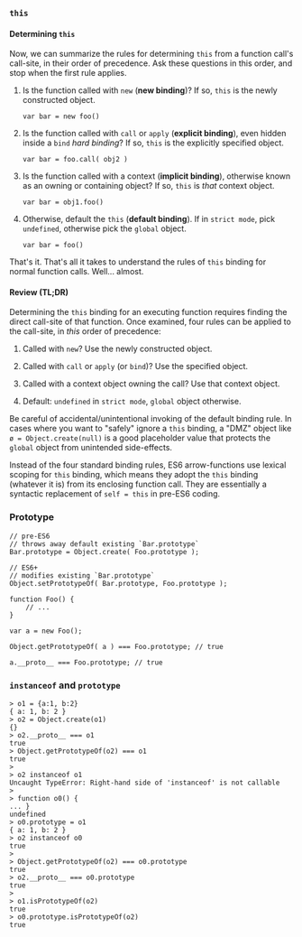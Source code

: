 ### `this`

#### Determining `this`

Now, we can summarize the rules for determining `this` from a function call's call-site, in their order of precedence. Ask these questions in this order, and stop when the first rule applies.

1. Is the function called with `new` (**new binding**)? If so, `this` is the newly constructed object.

   `var bar = new foo()`

2. Is the function called with `call` or `apply` (**explicit binding**), even hidden inside a `bind` *hard binding*? If so, `this` is the explicitly specified object.

   `var bar = foo.call( obj2 )`

3. Is the function called with a context (**implicit binding**), otherwise known as an owning or containing object? If so, `this` is *that* context object.

   `var bar = obj1.foo()`

4. Otherwise, default the `this` (**default binding**). If in `strict mode`, pick `undefined`, otherwise pick the `global` object.

   `var bar = foo()`

That's it. That's all it takes to understand the rules of `this` binding for normal function calls. Well... almost.

#### Review (TL;DR)

Determining the `this` binding for an executing function requires finding the direct call-site of that function. Once examined, four rules can be applied to the call-site, in *this* order of precedence:

1. Called with `new`? Use the newly constructed object.

2. Called with `call` or `apply` (or `bind`)? Use the specified object.

3. Called with a context object owning the call? Use that context object.

4. Default: `undefined` in `strict mode`, `global` object otherwise.

Be careful of accidental/unintentional invoking of the default binding rule. In cases where you want to "safely" ignore a `this` binding, a "DMZ" object like `ø = Object.create(null)` is a good placeholder value that protects the `global` object from unintended side-effects.

Instead of the four standard binding rules, ES6 arrow-functions use lexical scoping for `this` binding, which means they adopt the `this` binding (whatever it is) from its enclosing function call. They are essentially a syntactic replacement of `self = this` in pre-ES6 coding.

### Prototype

```
// pre-ES6
// throws away default existing `Bar.prototype`
Bar.prototype = Object.create( Foo.prototype );

// ES6+
// modifies existing `Bar.prototype`
Object.setPrototypeOf( Bar.prototype, Foo.prototype );
```

```
function Foo() {
	// ...
}

var a = new Foo();

Object.getPrototypeOf( a ) === Foo.prototype; // true
```

```
a.__proto__ === Foo.prototype; // true
```

### `instanceof` and `prototype`

```
> o1 = {a:1, b:2}
{ a: 1, b: 2 }
> o2 = Object.create(o1)
{}
> o2.__proto__ === o1
true
> Object.getPrototypeOf(o2) === o1
true
> 
> o2 instanceof o1
Uncaught TypeError: Right-hand side of 'instanceof' is not callable
> 
> function o0() {
... }
undefined
> o0.prototype = o1
{ a: 1, b: 2 }
> o2 instanceof o0
true
> 
> Object.getPrototypeOf(o2) === o0.prototype
true
> o2.__proto__ === o0.prototype
true
> 
> o1.isPrototypeOf(o2)
true
> o0.prototype.isPrototypeOf(o2)
true
```
